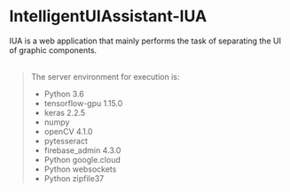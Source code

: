 # IntelligentUIAssistant-IUA
IUA is a web application that mainly performs the task of separating the UI of graphic components.
<br><br>
> The server environment for execution is:<br>
> * Python 3.6<br>
> * tensorflow-gpu 1.15.0<br>
> * keras 2.2.5<br>
> * numpy<br>
> * openCV 4.1.0<br>
> * pytesseract<br>
> * firebase_admin 4.3.0<br>
> * Python google.cloud<br>
> * Python websockets<br>
> * Python zipfile37<br>
